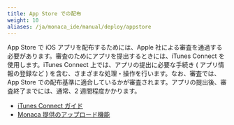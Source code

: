 ```yaml
---
title: App Store での配布
weight: 10
aliases: /ja/monaca_ide/manual/deploy/appstore
---
```


App Store で iOS アプリを配布するためには、Apple
社による審査を通過する必要があります。審査のためにアプリを提出するときには、iTunes
Connect を使用します。iTunes Connect 上では、アプリの提出に必要な手続き
( アプリ情報の登録など )
を含む、さまざまな処理・操作を行います。なお、審査では、App Store
での配布基準に適合しているかが審査されます。アプリの提出後、審査終了までには、通常、2
週間程度かかります。

- [iTunes Connect ガイド](itunes_connect)
- [Monaca 提供のアップロード機能](app_submission)